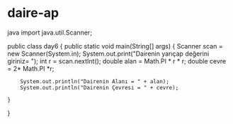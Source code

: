 # daire-ap
java 
import java.util.Scanner;

public class day6 {
    public static void main(String[] args) {
        Scanner scan = new Scanner(System.in);
        System.out.print("Dairenin yarıçap değerini giriniz= ");
        int r = scan.nextInt();
        double alan = Math.PI * r * r;
        double cevre = 2* Math.PI *r;

        System.out.println("Dairenin Alanı = " + alan);
        System.out.println("Dairenin Çevresi = " + cevre);

    }
}
